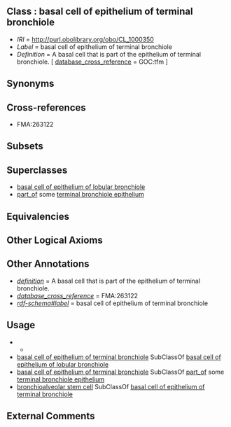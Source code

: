 
## Class : basal cell of epithelium of terminal bronchiole

 * *IRI* = http://purl.obolibrary.org/obo/CL_1000350
 * *Label* = basal cell of epithelium of terminal bronchiole
 * *Definition* = A basal cell that is part of the epithelium of terminal bronchiole. [ [database_cross_reference](../../ef/oboInOwl#hasDbXref.md) = GOC:tfm ]

## Synonyms


## Cross-references

 * FMA:263122

## Subsets


## Superclasses

 * [basal cell of epithelium of lobular bronchiole](../../CL/52/CL_1000352.md)
 * [part_of](../../BFO/50/BFO_0000050.md) some [terminal bronchiole epithelium](../../UBERON/58/UBERON_0001958.md)

## Equivalencies


## Other Logical Axioms


## Other Annotations

 * *[definition](../../IAO/15/IAO_0000115.md)* = A basal cell that is part of the epithelium of terminal bronchiole.
 * *[database_cross_reference](../../ef/oboInOwl#hasDbXref.md)* = FMA:263122
 * *[rdf-schema#label](../../el/rdf-schema#label.md)* = basal cell of epithelium of terminal bronchiole

## Usage

 * -
 * [basal cell of epithelium of terminal bronchiole](../../CL/50/CL_1000350.md) SubClassOf [basal cell of epithelium of lobular bronchiole](../../CL/52/CL_1000352.md)
 * [basal cell of epithelium of terminal bronchiole](../../CL/50/CL_1000350.md) SubClassOf [part_of](../../BFO/50/BFO_0000050.md) some [terminal bronchiole epithelium](../../UBERON/58/UBERON_0001958.md)
 * [bronchioalveolar stem cell](../../CL/38/CL_0002638.md) SubClassOf [basal cell of epithelium of terminal bronchiole](../../CL/50/CL_1000350.md)

## External Comments

